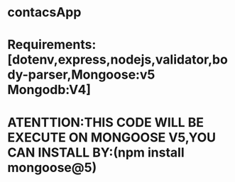 # contacsApp
# Requirements:[dotenv,express,nodejs,validator,body-parser,Mongoose:v5 Mongodb:V4]
# ATENTTION:THIS CODE WILL BE EXECUTE ON MONGOOSE V5,YOU CAN INSTALL BY:(npm install mongoose@5)
